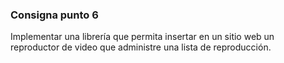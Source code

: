 ### Consigna punto 6
Implementar una librería que permita insertar en un sitio web un reproductor de video que administre una lista de reproducción.